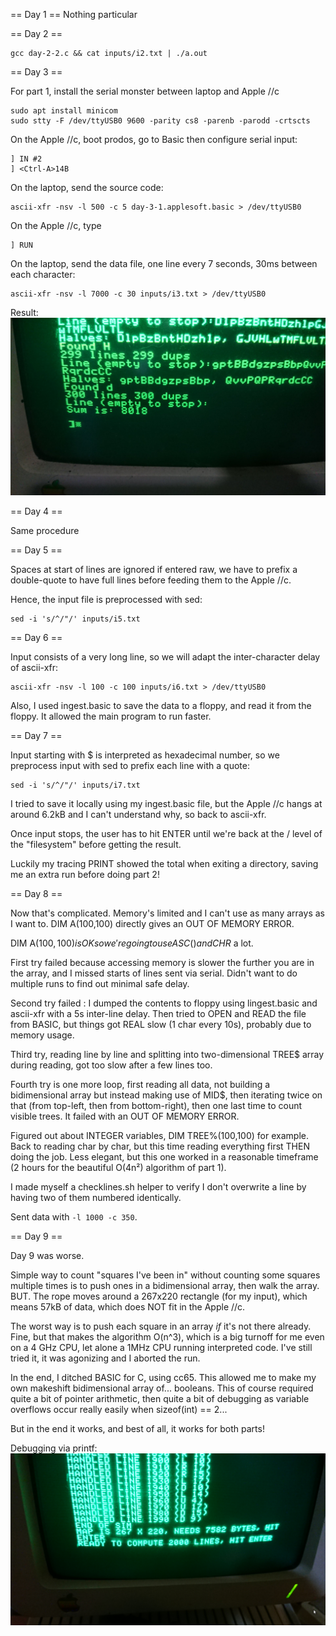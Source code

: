 == Day 1 ==
Nothing particular

== Day 2 ==
```
gcc day-2-2.c && cat inputs/i2.txt | ./a.out
```

== Day 3 ==

For part 1, install the serial monster between laptop and Apple //c

```
sudo apt install minicom
sudo stty -F /dev/ttyUSB0 9600 -parity cs8 -parenb -parodd -crtscts
```

On the Apple //c, boot prodos, go to Basic then configure serial input:

```
] IN #2
] <Ctrl-A>14B
```

On the laptop, send the source code:

```
ascii-xfr -nsv -l 500 -c 5 day-3-1.applesoft.basic > /dev/ttyUSB0
```

On the Apple //c, type

```
] RUN
```
On the laptop, send the data file, one line every 7 seconds, 30ms between each character:

```
ascii-xfr -nsv -l 7000 -c 30 inputs/i3.txt > /dev/ttyUSB0
```

Result: 
![Result of the algorithm on the Apple //c screen](images/0a31609a44893454.jpeg)

== Day 4 ==

Same procedure

== Day 5 ==

Spaces at start of lines are ignored if entered raw, we have to prefix a double-quote
to have full lines before feeding them to the Apple //c.

Hence, the input file is preprocessed with sed:

```
sed -i 's/^/"/' inputs/i5.txt
```

== Day 6 ==

Input consists of a very long line, so we will adapt the inter-character delay 
of ascii-xfr:

```
ascii-xfr -nsv -l 100 -c 100 inputs/i6.txt > /dev/ttyUSB0
```

Also, I used ingest.basic to save the data to a floppy, and read it from the
floppy. It allowed the main program to run faster.

== Day 7 ==

Input starting with $ is interpreted as hexadecimal number, so we preprocess 
input with sed to prefix each line with a quote:

```
sed -i 's/^/"/' inputs/i7.txt
```
I tried to save it locally using my ingest.basic file, but the Apple //c hangs
at around 6.2kB and I can't understand why, so back to ascii-xfr.

Once input stops, the user has to hit ENTER until we're back at the / level of
the "filesystem" before getting the result.

Luckily my tracing PRINT showed the total when exiting a directory, saving me
an extra run before doing part 2!

== Day 8 ==

Now that's complicated. Memory's limited and I can't use as many arrays as I
want to. DIM A(100,100) directly gives an OUT OF MEMORY ERROR.

DIM A$(100,100) is OK so we're going to use ASC() and CHR$ a lot.

First try failed because accessing memory is slower the further you are in the
array, and I missed starts of lines sent via serial. Didn't want to do multiple
runs to find out minimal safe delay.

Second try failed : I dumped the contents to floppy using lingest.basic and
ascii-xfr with a 5s inter-line delay. Then tried to OPEN and READ the file from
BASIC, but things got REAL slow (1 char every 10s), probably due to memory usage.

Third try, reading line by line and splitting into two-dimensional TREE$ array
during reading, got too slow after a few lines too.

Fourth try is one more loop, first reading all data, not building a bidimensional
array but instead making use of MID$, then iterating twice on that (from top-left,
then from bottom-right), then one last time to count visible trees. It failed with
an OUT OF MEMORY ERROR.

Figured out about INTEGER variables, DIM TREE%(100,100) for example. Back to reading
char by char, but this time reading everything first THEN doing the job.
Less elegant, but this one worked in a reasonable timeframe (2 hours for the 
beautiful O(4n²) algorithm of part 1).

I made myself a checklines.sh helper to verify I don't overwrite a line by 
having two of them numbered identically.

Sent data with `-l 1000 -c 350`.

== Day 9 ==

Day 9 was worse. 

Simple way to count "squares I've been in" without counting some squares multiple
times is to push ones in a bidimensional array, then walk the array. BUT. The
rope moves around a 267x220 rectangle (for my input), which means 57kB of data,
which does NOT fit in the Apple //c.

The worst way is to push each square in an array *if* it's not there already. 
Fine, but that makes the algorithm O(n^3), which is a big turnoff for me even on
a 4 GHz CPU, let alone a 1MHz CPU running interpreted code. I've still tried it,
it was agonizing and I aborted the run.

In the end, I ditched BASIC for C, using cc65. This allowed me to make my own
makeshift bidimensional array of... booleans. This of course required quite a bit
of pointer arithmetic, then quite a bit of debugging as variable overflows occur
really easily when sizeof(int) == 2...

But in the end it works, and best of all, it works for both parts!

Debugging via printf: 
![Debugging via printf](images/day-9-1.png)
